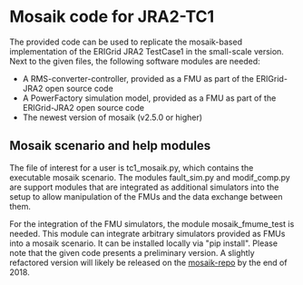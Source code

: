 # Mosaik code for JRA2-TC1

The provided code can be used to replicate the mosaik-based implementation
of the ERIGrid JRA2 TestCase1 in the small-scale version.
Next to the given files, the following software modules are needed:

* A RMS-converter-controller, provided as a FMU as part of the ERIGrid-JRA2 open source code
* A PowerFactory simulation model, provided as a FMU as part of the ERIGrid-JRA2 open source code
* The newest version of mosaik (v2.5.0 or higher)

## Mosaik scenario and help modules

The file of interest for a user is tc1_mosaik.py, which contains the executable mosaik scenario.
The modules fault_sim.py and modif_comp.py are support modules that are integrated as additional
simulators into the setup to allow manipulation of the FMUs and the data exchange between them.

For the integration of the FMU simulators, the module mosaik_fmume_test is needed.
This module can integrate arbitrary simulators provided as FMUs into a mosaik scenario.
It can be installed locally via "pip install".
Please note that the given code presents a preliminary version. 
A slightly refactored version will likely be released on the
[mosaik-repo](https://bitbucket.org/mosaik/)
by the end of 2018.